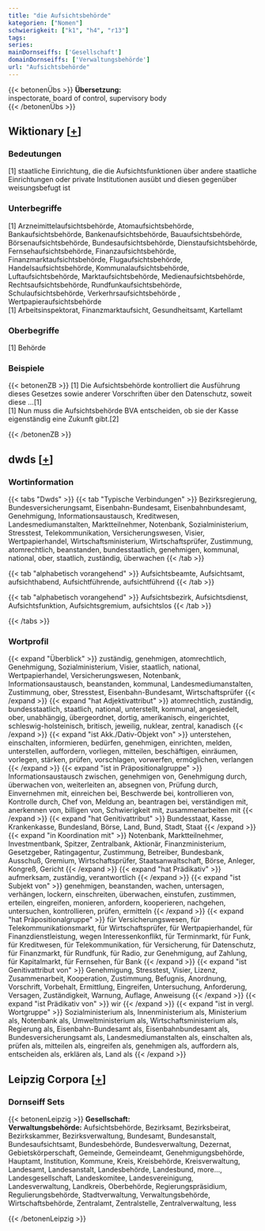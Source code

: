 ```yaml
---
title: "die Aufsichtsbehörde"
kategorien: ["Nomen"]
schwierigkeit: ["k1", "h4", "r13"]
tags:
series:
mainDornseiffs: ['Gesellschaft']
domainDornseiffs: ['Verwaltungsbehörde']
url: "Aufsichtsbehörde"
---
```


{{< betonenÜbs >}}
**Übersetzung:**  
inspectorate, board of control, supervisory body  
{{< /betonenÜbs >}}

## Wiktionary [[+](https://de.wiktionary.org/wiki/Aufsichtsbehörde)]

### Bedeutungen
[1] staatliche Einrichtung, die die Aufsichtsfunktionen über andere staatliche Einrichtungen oder private Institutionen ausübt und diesen gegenüber weisungsbefugt ist  

### Unterbegriffe
[1] Arzneimittelaufsichtsbehörde, Atomaufsichtsbehörde, Bankaufsichtsbehörde, Bankenaufsichtsbehörde, Bauaufsichtsbehörde, Börsenaufsichtsbehörde, Bundesaufsichtsbehörde, Dienstaufsichtsbehörde, Fernsehaufsichtsbehörde, Finanzaufsichtsbehörde, Finanzmarktaufsichtsbehörde, Flugaufsichtsbehörde, Handelsaufsichtsbehörde, Kommunalaufsichtsbehörde, Luftaufsichtsbehörde, Marktaufsichtsbehörde, Medienaufsichtsbehörde, Rechtsaufsichtsbehörde, Rundfunkaufsichtsbehörde, Schulaufsichtsbehörde, Verkerhrsaufsichtsbehörde , Wertpapieraufsichtsbehörde  
[1] Arbeitsinspektorat, Finanzmarktaufsicht, Gesundheitsamt, Kartellamt  

### Oberbegriffe
[1] Behörde  

### Beispiele
{{< betonenZB >}}
[1] Die Aufsichtsbehörde kontrolliert die Ausführung dieses Gesetzes sowie anderer Vorschriften über den Datenschutz, soweit diese …[1]  
[1] Nun muss die Aufsichtsbehörde BVA entscheiden, ob sie der Kasse eigenständig eine Zukunft gibt.[2]  

{{< /betonenZB >}}


## dwds [[+](https://www.dwds.de/wb/Aufsichtsbehörde)]

### Wortinformation
{{< tabs "Dwds" >}}
{{< tab "Typische Verbindungen" >}}
Bezirksregierung, Bundesversicherungsamt, Eisenbahn-Bundesamt, Eisenbahnbundesamt, Genehmigung, Informationsaustausch, Kreditwesen, Landesmediumanstalten, Marktteilnehmer, Notenbank, Sozialministerium, Stresstest, Telekommunikation, Versicherungswesen, Visier, Wertpapierhandel, Wirtschaftsministerium, Wirtschaftsprüfer, Zustimmung, atomrechtlich, beanstanden, bundesstaatlich, genehmigen, kommunal, national, ober, staatlich, zuständig, überwachen
{{< /tab >}}

{{< tab "alphabetisch vorangehend" >}}
Aufsichtsbeamte, Aufsichtsamt, aufsichthabend, Aufsichtführende, aufsichtführend
{{< /tab >}}

{{< tab "alphabetisch vorangehend" >}}
Aufsichtsbezirk, Aufsichtsdienst, Aufsichtsfunktion, Aufsichtsgremium, aufsichtslos
{{< /tab >}}

{{< /tabs >}}

### Wortprofil
{{< expand "Überblick" >}} zuständig, genehmigen, atomrechtlich, Genehmigung, Sozialministerium, Visier, staatlich, national, Wertpapierhandel, Versicherungswesen, Notenbank, Informationsaustausch, beanstanden, kommunal, Landesmediumanstalten, Zustimmung, ober, Stresstest, Eisenbahn-Bundesamt, Wirtschaftsprüfer {{< /expand >}}
{{< expand "hat Adjektivattribut" >}} atomrechtlich, zuständig, bundesstaatlich, staatlich, national, unterstellt, kommunal, angesiedelt, ober, unabhängig, übergeordnet, dortig, amerikanisch, eingerichtet, schleswig-holsteinisch, britisch, jeweilig, nuklear, zentral, kanadisch {{< /expand >}}
{{< expand "ist Akk./Dativ-Objekt von" >}} unterstehen, einschalten, informieren, bedürfen, genehmigen, einrichten, melden, unterstellen, auffordern, vorliegen, mitteilen, beschäftigen, einräumen, vorlegen, stärken, prüfen, vorschlagen, vorwerfen, ermöglichen, verlangen {{< /expand >}}
{{< expand "ist in Präpositionalgruppe" >}} Informationsaustausch zwischen, genehmigen von, Genehmigung durch, überwachen von, weiterleiten an, absegnen von, Prüfung durch, Einvernehmen mit, einreichen bei, Beschwerde bei, kontrollieren von, Kontrolle durch, Chef von, Meldung an, beantragen bei, verständigen mit, anerkennen von, billigen von, Schwierigkeit mit, zusammenarbeiten mit {{< /expand >}}
{{< expand "hat Genitivattribut" >}} Bundesstaat, Kasse, Krankenkasse, Bundesland, Börse, Land, Bund, Stadt, Staat {{< /expand >}}
{{< expand "in Koordination mit" >}} Notenbank, Marktteilnehmer, Investmentbank, Spitzer, Zentralbank, Aktionär, Finanzministerium, Gesetzgeber, Ratingagentur, Zustimmung, Betreiber, Bundesbank, Ausschuß, Gremium, Wirtschaftsprüfer, Staatsanwaltschaft, Börse, Anleger, Kongreß, Gericht {{< /expand >}}
{{< expand "hat Prädikativ" >}} aufmerksam, zuständig, verantwortlich {{< /expand >}}
{{< expand "ist Subjekt von" >}} genehmigen, beanstanden, wachen, untersagen, verhängen, lockern, einschreiten, überwachen, einstufen, zustimmen, erteilen, eingreifen, monieren, anfordern, kooperieren, nachgehen, untersuchen, kontrollieren, prüfen, ermitteln {{< /expand >}}
{{< expand "hat Präpositionalgruppe" >}} für Versicherungswesen, für Telekommunikationsmarkt, für Wirtschaftsprüfer, für Wertpapierhandel, für Finanzdienstleistung, wegen Interessenkonflikt, für Terminmarkt, für Funk, für Kreditwesen, für Telekommunikation, für Versicherung, für Datenschutz, für Finanzmarkt, für Rundfunk, für Radio, zur Genehmigung, auf Zahlung, für Kapitalmarkt, für Fernsehen, für Bank {{< /expand >}}
{{< expand "ist Genitivattribut von" >}} Genehmigung, Stresstest, Visier, Lizenz, Zusammenarbeit, Kooperation, Zustimmung, Befugnis, Anordnung, Vorschrift, Vorbehalt, Ermittlung, Eingreifen, Untersuchung, Anforderung, Versagen, Zuständigkeit, Warnung, Auflage, Anweisung {{< /expand >}}
{{< expand "ist Prädikativ von" >}} wir {{< /expand >}}
{{< expand "ist in vergl. Wortgruppe" >}} Sozialministerium als, Innenministerium als, Ministerium als, Notenbank als, Umweltministerium als, Wirtschaftsministerium als, Regierung als, Eisenbahn-Bundesamt als, Eisenbahnbundesamt als, Bundesversicherungsamt als, Landesmediumanstalten als, einschalten als, prüfen als, mitteilen als, eingreifen als, genehmigen als, auffordern als, entscheiden als, erklären als, Land als {{< /expand >}}

## Leipzig Corpora [[+](https://corpora.uni-leipzig.de/en/res?word=Aufsichtsbehörde&corpusId=deu_newscrawl-public_2018)]

### Dornseiff Sets
{{< betonenLeipzig >}}
**Gesellschaft:**  
**Verwaltungsbehörde:** Aufsichtsbehörde, Bezirksamt, Bezirksbeirat, Bezirkskammer, Bezirksverwaltung, Bundesamt, Bundesanstalt, Bundesaufsichtsamt, Bundesbehörde, Bundesverwaltung, Dezernat, Gebietskörperschaft, Gemeinde, Gemeindeamt, Genehmigungsbehörde, Hauptamt, Institution, Kommune, Kreis, Kreisbehörde, Kreisverwaltung, Landesamt, Landesanstalt, Landesbehörde, Landesbund, more..., Landesgesellschaft, Landeskomitee, Landesvereinigung, Landesverwaltung, Landkreis, Oberbehörde, Regierungspräsidium, Regulierungsbehörde, Stadtverwaltung, Verwaltungsbehörde, Wirtschaftsbehörde, Zentralamt, Zentralstelle, Zentralverwaltung, less  

{{< /betonenLeipzig >}}

